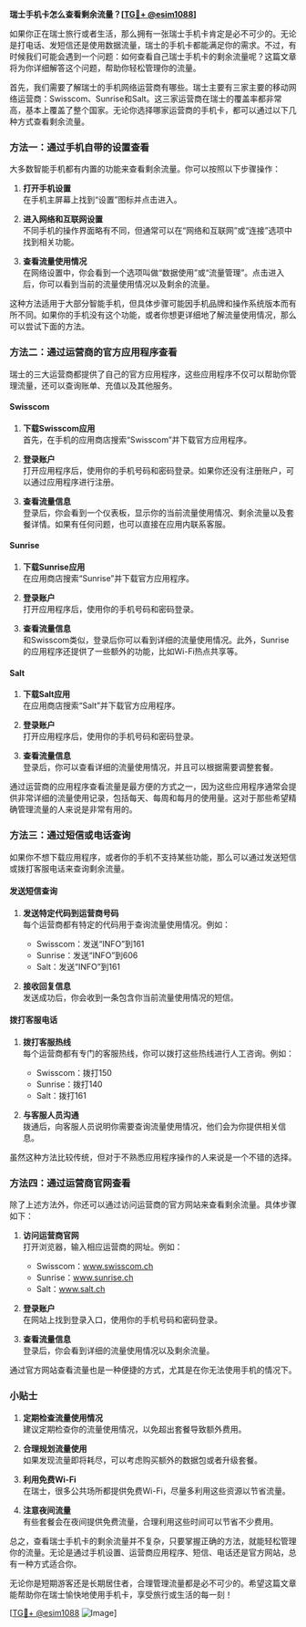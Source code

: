 **瑞士手机卡怎么查看剩余流量？[[TG💪+ @esim1088](https://t.me/s/esim1088)]**

如果你正在瑞士旅行或者生活，那么拥有一张瑞士手机卡肯定是必不可少的。无论是打电话、发短信还是使用数据流量，瑞士的手机卡都能满足你的需求。不过，有时候我们可能会遇到一个问题：如何查看自己瑞士手机卡的剩余流量呢？这篇文章将为你详细解答这个问题，帮助你轻松管理你的流量。

首先，我们需要了解瑞士的手机网络运营商有哪些。瑞士主要有三家主要的移动网络运营商：Swisscom、Sunrise和Salt。这三家运营商在瑞士的覆盖率都非常高，基本上覆盖了整个国家。无论你选择哪家运营商的手机卡，都可以通过以下几种方式查看剩余流量。

### 方法一：通过手机自带的设置查看

大多数智能手机都有内置的功能来查看剩余流量。你可以按照以下步骤操作：

1. **打开手机设置**  
   在手机主屏幕上找到“设置”图标并点击进入。

2. **进入网络和互联网设置**  
   不同手机的操作界面略有不同，但通常可以在“网络和互联网”或“连接”选项中找到相关功能。

3. **查看流量使用情况**  
   在网络设置中，你会看到一个选项叫做“数据使用”或“流量管理”。点击进入后，你可以看到当前的流量使用情况以及剩余的流量。

这种方法适用于大部分智能手机，但具体步骤可能因手机品牌和操作系统版本而有所不同。如果你的手机没有这个功能，或者你想更详细地了解流量使用情况，那么可以尝试下面的方法。

### 方法二：通过运营商的官方应用程序查看

瑞士的三大运营商都提供了自己的官方应用程序，这些应用程序不仅可以帮助你管理流量，还可以查询账单、充值以及其他服务。

#### Swisscom

1. **下载Swisscom应用**  
   首先，在手机的应用商店搜索“Swisscom”并下载官方应用程序。

2. **登录账户**  
   打开应用程序后，使用你的手机号码和密码登录。如果你还没有注册账户，可以通过应用程序进行注册。

3. **查看流量信息**  
   登录后，你会看到一个仪表板，显示你的当前流量使用情况、剩余流量以及套餐详情。如果有任何问题，也可以直接在应用内联系客服。

#### Sunrise

1. **下载Sunrise应用**  
   在应用商店搜索“Sunrise”并下载官方应用程序。

2. **登录账户**  
   打开应用程序后，使用你的手机号码和密码登录。

3. **查看流量信息**  
   和Swisscom类似，登录后你可以看到详细的流量使用情况。此外，Sunrise的应用程序还提供了一些额外的功能，比如Wi-Fi热点共享等。

#### Salt

1. **下载Salt应用**  
   在应用商店搜索“Salt”并下载官方应用程序。

2. **登录账户**  
   打开应用程序后，使用你的手机号码和密码登录。

3. **查看流量信息**  
   登录后，你可以查看详细的流量使用情况，并且可以根据需要调整套餐。

通过运营商的应用程序查看流量是最方便的方式之一，因为这些应用程序通常会提供非常详细的流量使用记录，包括每天、每周和每月的使用量。这对于那些希望精确管理流量的人来说是非常有用的。

### 方法三：通过短信或电话查询

如果你不想下载应用程序，或者你的手机不支持某些功能，那么可以通过发送短信或拨打客服电话来查询剩余流量。

#### 发送短信查询

1. **发送特定代码到运营商号码**  
   每个运营商都有特定的代码用于查询流量使用情况。例如：
   - Swisscom：发送“INFO”到161
   - Sunrise：发送“INFO”到606
   - Salt：发送“INFO”到161

2. **接收回复信息**  
   发送成功后，你会收到一条包含你当前流量使用情况的短信。

#### 拨打客服电话

1. **拨打客服热线**  
   每个运营商都有专门的客服热线，你可以拨打这些热线进行人工咨询。例如：
   - Swisscom：拨打150
   - Sunrise：拨打140
   - Salt：拨打161

2. **与客服人员沟通**  
   拨通后，向客服人员说明你需要查询流量使用情况，他们会为你提供相关信息。

虽然这种方法比较传统，但对于不熟悉应用程序操作的人来说是一个不错的选择。

### 方法四：通过运营商官网查看

除了上述方法外，你还可以通过访问运营商的官方网站来查看剩余流量。具体步骤如下：

1. **访问运营商官网**  
   打开浏览器，输入相应运营商的网址。例如：
   - Swisscom：www.swisscom.ch
   - Sunrise：www.sunrise.ch
   - Salt：www.salt.ch

2. **登录账户**  
   在网站上找到登录入口，使用你的手机号码和密码登录。

3. **查看流量信息**  
   登录后，你会看到详细的流量使用情况以及剩余流量。

通过官方网站查看流量也是一种便捷的方式，尤其是在你无法使用手机的情况下。

### 小贴士

1. **定期检查流量使用情况**  
   建议定期检查你的流量使用情况，以免超出套餐导致额外费用。

2. **合理规划流量使用**  
   如果发现流量即将耗尽，可以考虑购买额外的数据包或者升级套餐。

3. **利用免费Wi-Fi**  
   在瑞士，很多公共场所都提供免费Wi-Fi，尽量多利用这些资源以节省流量。

4. **注意夜间流量**  
   有些套餐会在夜间提供免费流量，合理利用这些时间可以节省不少费用。

总之，查看瑞士手机卡的剩余流量并不复杂，只要掌握正确的方法，就能轻松管理你的流量。无论是通过手机设置、运营商应用程序、短信、电话还是官方网站，总有一种方式适合你。

无论你是短期游客还是长期居住者，合理管理流量都是必不可少的。希望这篇文章能帮助你在瑞士愉快地使用手机卡，享受旅行或生活的每一刻！

[[TG💪+ @esim1088](https://t.me/s/esim1088) ![Image](https://i.postimg.cc/4NQfJmqS/Snipaste-2025-05-13-00-14-12.png)]